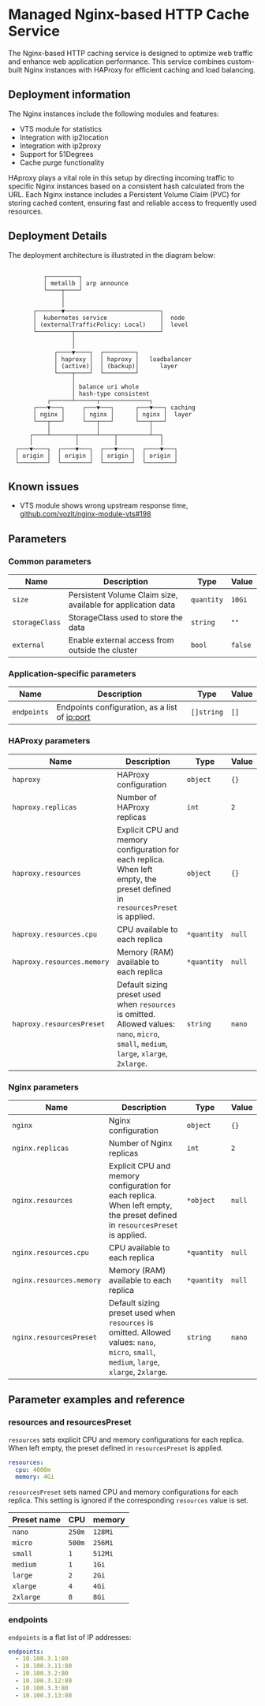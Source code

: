 # Managed Nginx-based HTTP Cache Service

The Nginx-based HTTP caching service is designed to optimize web traffic and enhance web application performance.
This service combines custom-built Nginx instances with HAProxy for efficient caching and load balancing.

## Deployment information

The Nginx instances include the following modules and features:

- VTS module for statistics
- Integration with ip2location
- Integration with ip2proxy
- Support for 51Degrees
- Cache purge functionality

HAproxy plays a vital role in this setup by directing incoming traffic to specific Nginx instances based on a consistent hash calculated from the URL. Each Nginx instance includes a Persistent Volume Claim (PVC) for storing cached content, ensuring fast and reliable access to frequently used resources.

## Deployment Details

The deployment architecture is illustrated in the diagram below:

```

          ┌─────────┐
          │ metallb │ arp announce
          └────┬────┘
               │
               │
       ┌───────▼───────────────────────────┐
       │  kubernetes service               │  node
       │ (externalTrafficPolicy: Local)    │  level
       └──────────┬────────────────────────┘
                  │
                  │
             ┌────▼────┐  ┌─────────┐
             │ haproxy │  │ haproxy │   loadbalancer
             │ (active)│  │ (backup)│      layer
             └────┬────┘  └─────────┘
                  │
                  │ balance uri whole
                  │ hash-type consistent
           ┌──────┴──────┬──────────────┐
       ┌───▼───┐     ┌───▼───┐      ┌───▼───┐ caching
       │ nginx │     │ nginx │      │ nginx │  layer
       └───┬───┘     └───┬───┘      └───┬───┘
           │             │              │
      ┌────┴───────┬─────┴────┬─────────┴──┐
      │            │          │            │
  ┌───▼────┐  ┌────▼───┐  ┌───▼────┐  ┌────▼───┐
  │ origin │  │ origin │  │ origin │  │ origin │
  └────────┘  └────────┘  └────────┘  └────────┘

```

## Known issues

- VTS module shows wrong upstream response time, [github.com/vozlt/nginx-module-vts#198](https://github.com/vozlt/nginx-module-vts/issues/198)

## Parameters

### Common parameters

| Name           | Description                                                  | Type       | Value   |
| -------------- | ------------------------------------------------------------ | ---------- | ------- |
| `size`         | Persistent Volume Claim size, available for application data | `quantity` | `10Gi`  |
| `storageClass` | StorageClass used to store the data                          | `string`   | `""`    |
| `external`     | Enable external access from outside the cluster              | `bool`     | `false` |


### Application-specific parameters

| Name        | Description                                     | Type       | Value |
| ----------- | ----------------------------------------------- | ---------- | ----- |
| `endpoints` | Endpoints configuration, as a list of <ip:port> | `[]string` | `[]`  |


### HAProxy parameters

| Name                       | Description                                                                                                                               | Type        | Value  |
| -------------------------- | ----------------------------------------------------------------------------------------------------------------------------------------- | ----------- | ------ |
| `haproxy`                  | HAProxy configuration                                                                                                                     | `object`    | `{}`   |
| `haproxy.replicas`         | Number of HAProxy replicas                                                                                                                | `int`       | `2`    |
| `haproxy.resources`        | Explicit CPU and memory configuration for each replica. When left empty, the preset defined in `resourcesPreset` is applied.              | `object`    | `{}`   |
| `haproxy.resources.cpu`    | CPU available to each replica                                                                                                             | `*quantity` | `null` |
| `haproxy.resources.memory` | Memory (RAM) available to each replica                                                                                                    | `*quantity` | `null` |
| `haproxy.resourcesPreset`  | Default sizing preset used when `resources` is omitted. Allowed values: `nano`, `micro`, `small`, `medium`, `large`, `xlarge`, `2xlarge`. | `string`    | `nano` |


### Nginx parameters

| Name                     | Description                                                                                                                               | Type        | Value  |
| ------------------------ | ----------------------------------------------------------------------------------------------------------------------------------------- | ----------- | ------ |
| `nginx`                  | Nginx configuration                                                                                                                       | `object`    | `{}`   |
| `nginx.replicas`         | Number of Nginx replicas                                                                                                                  | `int`       | `2`    |
| `nginx.resources`        | Explicit CPU and memory configuration for each replica. When left empty, the preset defined in `resourcesPreset` is applied.              | `*object`   | `null` |
| `nginx.resources.cpu`    | CPU available to each replica                                                                                                             | `*quantity` | `null` |
| `nginx.resources.memory` | Memory (RAM) available to each replica                                                                                                    | `*quantity` | `null` |
| `nginx.resourcesPreset`  | Default sizing preset used when `resources` is omitted. Allowed values: `nano`, `micro`, `small`, `medium`, `large`, `xlarge`, `2xlarge`. | `string`    | `nano` |


## Parameter examples and reference

### resources and resourcesPreset

`resources` sets explicit CPU and memory configurations for each replica.
When left empty, the preset defined in `resourcesPreset` is applied.

```yaml
resources:
  cpu: 4000m
  memory: 4Gi
```

`resourcesPreset` sets named CPU and memory configurations for each replica.
This setting is ignored if the corresponding `resources` value is set.

| Preset name | CPU    | memory  |
|-------------|--------|---------|
| `nano`      | `250m` | `128Mi` |
| `micro`     | `500m` | `256Mi` |
| `small`     | `1`    | `512Mi` |
| `medium`    | `1`    | `1Gi`   |
| `large`     | `2`    | `2Gi`   |
| `xlarge`    | `4`    | `4Gi`   |
| `2xlarge`   | `8`    | `8Gi`   |


### endpoints

`endpoints` is a flat list of IP addresses:

```yaml
endpoints:
  - 10.100.3.1:80
  - 10.100.3.11:80
  - 10.100.3.2:80
  - 10.100.3.12:80
  - 10.100.3.3:80
  - 10.100.3.13:80
```
